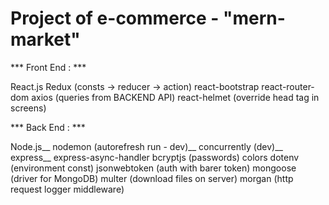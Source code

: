 # Project of e-commerce - "mern-market"

*** Front End : ***

React.js
Redux (consts -> reducer -> action)
react-bootstrap
react-router-dom
axios (queries from BACKEND API)
react-helmet (override head tag in screens)

*** Back End : ***

Node.js__
nodemon (autorefresh run - dev)__
concurrently (dev)__
express__
express-async-handler
bcryptjs (passwords) 
colors
dotenv (environment const)
jsonwebtoken (auth with barer token)
mongoose (driver for MongoDB)
multer (download files on server)
morgan (http request logger middleware)
